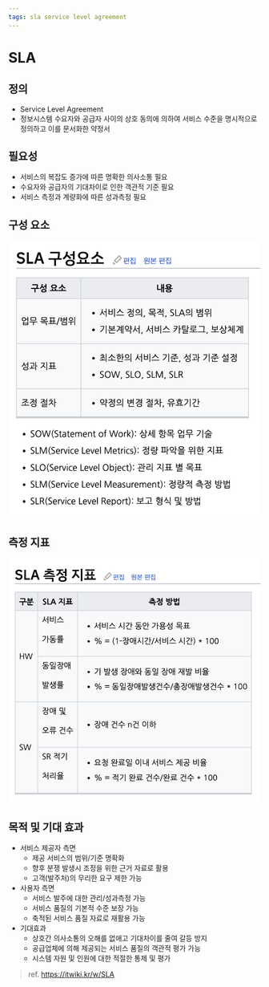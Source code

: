 ```yaml
---
tags: sla service level agreement
---
```


# SLA

## 정의
- Service Level Agreement
- 정보시스템 수요자와 공급자 사이의 상호 동의에 의하여 서비스 수준을 명시적으로 정의하고 이를 문서화한 약정서

## 필요성
- 서비스의 복잡도 증가에 따른 명확한 의사소통 필요
- 수요자와 공급자의 기대차이로 인한 객관적 기준 필요
- 서비스 측정과 계량화에 따른 성과측정 필요

## 구성 요소
![](../attachments/2022-07-07-13-08-10.png)

## 측정 지표
![](../attachments/2022-07-07-13-08-27.png)

## 목적 및 기대 효과
- 서비스 제공자 측면
  - 제공 서비스의 범위/기준 명확화
  - 향후 분쟁 발생시 조정을 위한 근거 자료로 활용
  - 고객(발주처)의 무리한 요구 제한 가능
- 사용자 측면
  - 서비스 발주에 대한 관리/성과측정 가능
  - 서비스 품질의 기본적 수준 보장 가능
  - 축적된 서비스 품질 자료로 재활용 가능
- 기대효과
  - 상호간 의사소통의 오해를 없애고 기대차이를 줄여 갈등 방지
  - 공급업체에 의해 제공되는 서비스 품질의 객관적 평가 가능
  - 시스템 자원 및 인원에 대한 적절한 통제 및 평가

> ref.
> https://itwiki.kr/w/SLA

